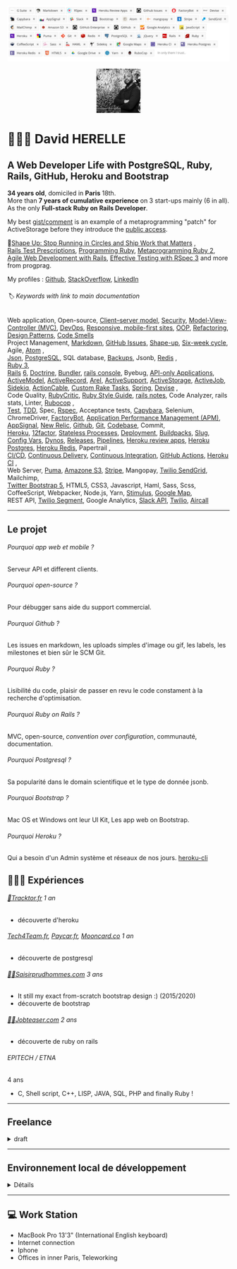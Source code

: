 ![alt text](https://github.com/dinatih/dinatih/raw/master/profile_header.jpeg)

<p align="center">
<img width="100" height="100" src="https://github.com/dinatih/dinatih/raw/master/profile_picture.jpeg">
</p>


# 👷🏾‍♂️ David HERELLE

## A Web Developer Life with PostgreSQL, Ruby, Rails, GitHub, Heroku and Bootstrap

**34 years old**, domiciled in **Paris** 18th.  
More than **7 years of cumulative experience** on 3 start-ups mainly (6 in all). As the only **Full-stack Ruby on Rails Developer**.

My best [gist/comment](https://github.com/rails/rails/issues/31419#issuecomment-370900013) is an example of a metaprogramming "patch" for ActiveStorage before they introduce the [public access](https://edgeguides.rubyonrails.org/active_storage_overview.html#public-access).

📕[Shape Up: Stop Running in Circles and Ship Work that Matters](https://basecamp.com/shapeup) ,  
[Rails Test Prescriptions](https://pragprog.com/titles/nrtest3/rails-5-test-prescriptions/),
[Programming Ruby](https://pragprog.com/titles/ruby4/programming-ruby-1-9-2-0-4th-edition/), [Metaprogramming Ruby 2](https://pragprog.com/titles/ppmetr2/metaprogramming-ruby-2/),
[Agile Web Development with Rails](https://pragprog.com/titles/rails4/agile-web-development-with-rails-4/), [Effective Testing with RSpec 3](https://pragprog.com/titles/rspec3/effective-testing-with-rspec-3/) and more from progprag.

My profiles : [Github](https://github.com/dinatih),
[StackOverflow](https://stackoverflow.com/users/524028/dinatih), [LinkedIn](https://www.linkedin.com/in/dinatih/)

###### 🏷 Keywords with link to main documentation

Web application, Open-source, [Client–server model](https://en.wikipedia.org/wiki/Client-server_model), [Security](https://guides.rubyonrails.org/security.html), [Model-View-Controller (MVC)](https://en.wikipedia.org/wiki/Model-view-controller), [DevOps](https://en.wikipedia.org/wiki/DevOps), [Responsive, mobile-first sites](https://getbootstrap.com/docs/5.0/getting-started/introduction/), [OOP](https://en.wikipedia.org/wiki/Object-oriented_programming), [Refactoring](https://refactoring.guru/refactoring), [Design Patterns](https://refactoring.guru/design-patterns/ruby), [Code Smells](https://refactoring.guru/refactoring/smells)   
Project Management, [Markdown](https://guides.github.com/features/mastering-markdown/), [GitHub Issues](https://guides.github.com/features/issues/), [Shape-up](https://basecamp.com/shapeup/webbook), [Six-week cycle](https://basecamp.com/shapeup/0.3-chapter-01#six-week-cycles), Agile, [Atom](https://flight-manual.atom.io/getting-started/sections/why-atom/) ,  
[Json](https://www.json.org/json-en.html), [PostgreSQL](https://www.postgresql.org/docs/current/), SQL database, [Backups](https://devcenter.heroku.com/articles/heroku-postgres-data-safety-and-continuous-protection), Jsonb, [Redis](https://redis.io/documentation) ,   
[Ruby 3](https://docs.ruby-lang.org/en/),  
[Rails](https://guides.rubyonrails.org/) [6](https://devcenter.heroku.com/articles/getting-started-with-rails6), [Doctrine](https://rubyonrails.org/doctrine), [Bundler](https://bundler.io/), [rails console](https://guides.rubyonrails.org/command_line.html#bin-rails-console), Byebug, [API-only Applications](https://guides.rubyonrails.org/api_app.html), [ActiveModel](https://guides.rubyonrails.org/active_model_basics.html), [ActiveRecord](https://guides.rubyonrails.org/active_record_basics.html), [Arel](https://thoughtbot.com/blog/using-arel-to-compose-sql-queries), [ActiveSupport](https://guides.rubyonrails.org/active_support_core_extensions.html), [ActiveStorage](https://guides.rubyonrails.org/active_storage_overview.html), [ActiveJob](https://guides.rubyonrails.org/active_job_basics.html), [Sidekiq](https://github.com/mperham/sidekiq/wiki/Getting-Started), [ActionCable](https://guides.rubyonrails.org/action_cable_overview.html), [Custom Rake Tasks](https://guides.rubyonrails.org/command_line.html#custom-rake-tasks), [Spring](https://github.com/rails/spring), [Devise](https://github.com/heartcombo/devise) ,  
Code Quality, [RubyCritic](https://github.com/whitesmith/rubycritic), [Ruby Style Guide](https://rubystyle.guide/), [rails notes](https://guides.rubyonrails.org/command_line.html#bin-rails-notes), Code Analyzer,  rails stats, Linter, [Rubocop](https://docs.rubocop.org/) ,  
[Test](https://guides.rubyonrails.org/testing.html), [TDD](https://en.wikipedia.org/wiki/Test-driven_development), Spec, [Rspec](https://rspec.info/documentation/), Acceptance tests, [Capybara](https://github.com/teamcapybara/capybara), Selenium, ChromeDriver, [FactoryBot](https://github.com/thoughtbot/factory_bot/blob/master/GETTING_STARTED.md), [Application Performance Management (APM)](https://en.wikipedia.org/wiki/Application_performance_management), [AppSignal](https://appsignal.com/), [New Relic](https://blog.newrelic.com/product-news/ruby-agent-secret-super-powers/),
[Github](https://guides.github.com/), [Git](https://ndpsoftware.com/git-cheatsheet.html), [Codebase](https://12factor.net/codebase), Commit,  
[Heroku](https://devcenter.heroku.com/categories/reference), [12factor](https://12factor.net/), [Stateless Processes](https://12factor.net/processes), [Deployment](https://devcenter.heroku.com/articles/github-integration), [Buildpacks](https://devcenter.heroku.com/articles/buildpacks), [Slug](https://devcenter.heroku.com/articles/slug-compiler), [Config Vars](https://devcenter.heroku.com/articles/config-vars), [Dynos](https://devcenter.heroku.com/articles/dynos), [Releases](https://devcenter.heroku.com/articles/releases), [Pipelines](https://devcenter.heroku.com/articles/pipelines), [Heroku review apps](https://devcenter.heroku.com/articles/github-integration-review-apps),  [Heroku Postgres](https://www.heroku.com/postgres), [Heroku Redis](https://devcenter.heroku.com/articles/heroku-redis), Papertrail ,  
[CI/CD](https://en.wikipedia.org/wiki/CI/CD), [Continuous Delivery](https://www.heroku.com/continuous-delivery), [Continuous Integration](https://docs.github.com/en/actions/guides/about-continuous-integration), [GitHub Actions](https://docs.github.com/en/actions), [Heroku CI](https://www.heroku.com/continuous-integration) ,  
Web Server, [Puma](https://devcenter.heroku.com/articles/deploying-rails-applications-with-the-puma-web-server),
[Amazone S3](https://docs.aws.amazon.com/s3/index.html),
[Stripe](https://stripe.com/docs), Mangopay, [Twilio SendGrid](https://sendgrid.com/docs/api-reference/), Mailchimp,  
[Twitter Bootstrap 5](https://getbootstrap.com/docs), HTML5, CSS3, Javascript, Haml, Sass, Scss, CoffeeScript, Webpacker, Node.js, Yarn, [Stimulus](https://stimulus.hotwire.dev/),
[Google Map](https://developers.google.com/maps/documentation/javascript/overview),  
REST API, [Twilio Segment](https://segment.com/), Google Analytics, [Slack API](https://api.slack.com/), [Twilio](https://www.twilio.com/), [Aircall](https://aircall.io/)

---
## Le projet
###### Pourquoi app web et mobile ?
Serveur API et different clients.

###### Pourquoi open-source ?
Pour débugger sans aide du support commercial.

###### Pourquoi Github ?
Les issues en markdown, les uploads simples d'image ou gif, les labels, les milestones et bien sûr le SCM Git.

###### Pourquoi Ruby ?
Lisibilité du code, plaisir de passer en revu le code constament à la recherche d'optimisation.

###### Pourquoi Ruby on Rails ?
MVC, open-source, *convention over configuration*, communauté, documentation.

###### Pourquoi Postgresql ?
Sa popularité dans le domain scientifique et le type de donnée jsonb.

###### Pourquoi Bootstrap ?
Mac OS et Windows ont leur UI Kit, Les app web on Bootstrap.

###### Pourquoi Heroku ?
Qui a besoin d'un Admin système et réseaux de nos jours. [heroku-cli](https://devcenter.heroku.com/articles/heroku-cli)

## 👨🏾‍💻 Expériences
###### [👷Tracktor.fr](https://tracktor.fr) 1 an
- découverte d'heroku

###### [Tech4Team.fr](http://Tech4Team.fr), [Paycar.fr](https://paycar.fr), [Mooncard.co](http://mooncard.co) 1 an

- découverte de postgresql

###### [🧑‍💼Saisirprudhommes.com](https://saisirprudhommes.com) 3 ans
- It still my exact from-scratch bootstrap design :) (2015/2020)
- découverte de bootstrap

###### [🧑‍🎓Jobteaser.com](https://jobteaser.com) 2 ans

- découverte de ruby on rails

###### EPITECH / ETNA
4 ans

- C, Shell script, C++, LISP, JAVA, SQL, PHP and finally Ruby !
---
## Freelance

<details>
  <summary>draft</summary>
  <p>

## Missions freelances

###### Upgrade Ruby version codebase
###### Upgrade Rails version codebase
###### Upgrade Twitter Bootstrap version codebase
###### Clean up Ruby codebase
###### Clean up Rails codebase
###### Clean up PostgreSQL databases
###### Write tests (Rspec or minitest)
###### Write documentation
###### Set project on Heroku
GitHub integration, https, pipeline, production, staging, demo, review apps, heroku-ci

  </p>
</details>

---

## Environnement local de développement
<details>
  <summary>Détails</summary>
  <p>

```ruby
# System tools
http://brew.sh

# Heroku
brew install heroku/brew/heroku

# Databases
brew install postgresql
brew services start postgresql
brew install redis
brew services start redis

# Mac OS apps
brew install cask
brew install --cask google-chrome
brew install --cask atom
brew install --cask superproductivity
brew install --cask tableplus
brew install --cask slack
brew install --cask rectangle
brew install --cask google-drive

# Node.js
brew install nodejs

# Ruby env
# install rvm or rbenv

# Ruby gems

# Web server
gem install puma

# Web framework
gem install rails

# Relational database
gem install postgres

# No-SQL, in memory database
gem install redis

# Queueing system
gem install sidekiq

# Testing framework
gem install rspec # or minitest
gem install spring
gem install capybara

# Debugger
gem install byebug

# Static code analyzer
gem install rubocop

# Web services

gem install newrelic_rpm

# Web packages
npm install bootstrap
```
  </p>
</details>

---
## 💻 Work Station
- MacBook Pro 13'3" (International English keyboard)
- Internet connection
- Iphone
- Offices in inner Paris, Teleworking
